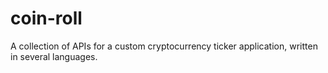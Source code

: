 # coin-roll
A collection of APIs for a custom cryptocurrency ticker application, written in several languages.
